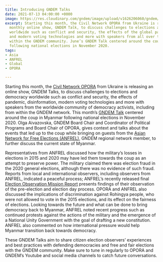 ```yaml
---
title: Introducing GNDEM Talks
date: 2021-07-13 04:00:00 +0000
image: https://res.cloudinary.com/gndem/image/upload/v1626206060/gndem/60c739ee19910258417164_evidxc.jpg
excerpt: Starting this month, the Civil Network OPORA from Ukraine is releasing a
  monthly online show, GNDEM Talk, to discuss challenges to elections and democracy
  worldwide such as conflict and security, the effects of the global pandemic, disinformation,
  and modern voting technologies and more with speakers from all over the world including
  within the GNDEM community. June’s GNDEM Talk centered around the coup in Myanmar
  following national elections in November 2020.
tags:
- Asia
- ANFREL
- Global
- OPORA

---
```

Starting this month, the [Civil Network OPORA](http://opora.ua/ "Civil Network OPORA") from Ukraine is releasing an online show, GNDEM Talks, to discuss challenges to elections and democracy worldwide such as conflict and security, the effects of pandemic, disinformation, modern voting technologies and more with speakers from the worldwide community of democracy activists, including from within the GNDEM network. This month’s [GNDEM Talk](https://www.youtube.com/watch?v=efjsW5LZRi0 "GNDEM Talk June 2021") centered around the coup in Myanmar following national elections in November 2020. Olga Aivazovska, GNDEM Board Chair and Coordinator of Political Programs and Board Chair of OPORA, gives context and talks about the events that led up to the coup while bringing on guests from the [Asian Network for Free Elections (ANFREL)](https://anfrel.org/ "ANFREL"), GNDEM regional network member, to further discuss the current state of Myanmar.

Representatives from ANFREL discussed how the military’s losses in elections in 2015 and 2020 may have led them towards the coup as an attempt to preserve power. The military claimed there was election fraud in the 2020 general elections, although there was no evidence of such fraud. Reports from local and international observers, including observers from ANFREL, indicated a peaceful process; ANFREL’s recently released final [Election Observation Mission Report](https://anfrel.org/wp-content/uploads/2021/05/ANFREL_Democracy-Under-Attack-F.pdf "ANFREL's Election Observation Mission Report") presents findings of their observation of the pre-election and election day process. OPORA and ANFREL also discussed the implications of discrimination against Rohingya people, who were not allowed to vote in the 2015 elections, and its effect on the fairness of elections. Looking towards the future and what can be done to bring democracy back to Myanmar, ANFREL noted recent progress such as continued protests against the actions of the military and the emergence of a National Unity Government with the goal of drafting a new constitution. ANFREL also commented on how international pressure would help Myanmar transition back towards democracy.

These GNDEM Talks aim to share citizen election observers’ experiences and best practices with defending democracies and free and fair elections with the GNDEM community. Make sure to tune in regularly to OPORA and GNDEM’s Youtube and social media channels to catch future conversations.